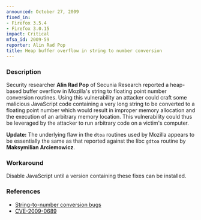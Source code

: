 ```yaml
---
announced: October 27, 2009
fixed_in:
- Firefox 3.5.4
- Firefox 3.0.15
impact: Critical
mfsa_id: 2009-59
reporter: Alin Rad Pop
title: Heap buffer overflow in string to number conversion
---
```


<h3>Description</h3>

<p>Security researcher <strong>Alin Rad Pop</strong> of Secunia
Research reported a heap-based buffer overflow in Mozilla's string to
floating point number conversion routines.  Using this vulnerability
an attacker could craft some malicious JavaScript code containing a
very long string to be converted to a floating point number which
would result in improper memory allocation and the execution of an
arbitrary memory location.  This vulnerability could thus be leveraged
by the attacker to run arbitrary code on a victim's computer.</p>

<p><b>Update:</b> The underlying flaw in the <code>dtoa</code> routines used
by Mozilla appears to be essentially the same as that reported against the
libc <code>gdtoa</code> routine by <strong>Maksymilian Arciemowicz</strong>.
</p>

<h3>Workaround</h3>

<p>Disable JavaScript until a version containing these fixes can be installed.</p>

<h3>References</h3>

<ul>
  <li><a href="https://bugzilla.mozilla.org/buglist.cgi?bug_id=516396,516862">String-to-number conversion bugs</a></li>
  <li><a class="ex-ref" href="http://cve.mitre.org/cgi-bin/cvename.cgi?name=CVE-2009-0689">CVE-2009-0689</a></li>
</ul>




